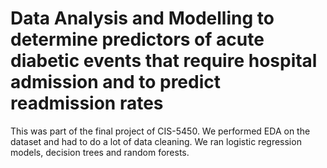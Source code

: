# Data Analysis and Modelling to determine predictors of acute diabetic events that require hospital admission and to predict readmission rates

This was part of the final project of CIS-5450.
We performed EDA on the dataset and had to do a lot of data cleaning.
We ran logistic regression models, decision trees and random forests.
